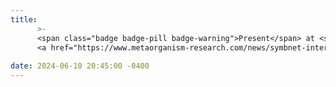 ```yaml
---
title: 
      >-
      <span class="badge badge-pill badge-warning">Present</span> at <strong>SymbNET</strong> International Conference on Host-Microbe Symbiosis in Portugal 
      <a href="https://www.metaorganism-research.com/news/symbnet-international-conference-on-host-microbe-symbiosis/" class="external" target="_blank" rel="noopener noreferrer">SymbNET2024</a>  
      
date: 2024-06-10 20:45:00 -0400
---
```

